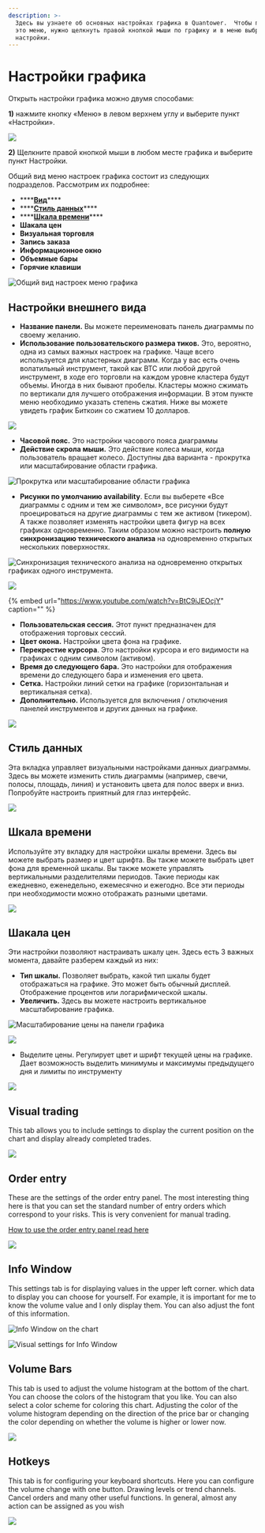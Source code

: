 ```yaml
---
description: >-
  Здесь вы узнаете об основных настройках графика в Quantower.  Чтобы попасть в
  это меню, нужно щелкнуть правой кнопкой мыши по графику и в меню выбрать
  настройки.
---
```


# Настройки графика

Открыть настройки графика можно двумя способами:

**1\)** нажмите кнопку «Меню» в левом верхнем углу и выберите пункт «Настройки».

![](../../.gitbook/assets/nastroiki-grafika.png)

**2\)** Щелкните правой кнопкой мыши в любом месте графика и выберите пункт Настройки.

Общий вид меню настроек графика состоит из следующих подразделов. Рассмотрим их подробнее:

* \*\*\*\*[**Вид**](chart-settings.md#nastroiki-vneshnego-vida)\*\*\*\*
* \*\*\*\*[**Стиль данных**](chart-settings.md#stil-dannykh)\*\*\*\*
* \*\*\*\*[**Шкала времени**](chart-settings.md#shkala-vremeni)\*\*\*\*
* **Шакала цен**
* **Визуальная торговля**
* **Запись заказа**
* **Информационное окно**
* **Объемные бары**
* **Горячие клавиши**

![&#x41E;&#x431;&#x449;&#x438;&#x439; &#x432;&#x438;&#x434; &#x43D;&#x430;&#x441;&#x442;&#x440;&#x43E;&#x435;&#x43A; &#x43C;&#x435;&#x43D;&#x44E; &#x433;&#x440;&#x430;&#x444;&#x438;&#x43A;&#x430;](../../.gitbook/assets/menyu-nastroek-grafika.png)

## Настройки внешнего вида

* **Название панели.** Вы можете переименовать панель диаграммы по своему желанию.
* **Использование пользовательского размера тиков.** Это, вероятно, одна из самых важных настроек на  графике. Чаще всего используется для кластерных диаграмм. Когда у вас есть очень волатильный инструмент, такой как BTC или любой другой инструмент, в ходе его торговли на каждом уровне кластера будут объемы. Иногда в них бывают пробелы. Кластеры можно сжимать по вертикали для лучшего отображения информации. В этом пункте меню необходимо указать степень сжатия. Ниже вы можете увидеть график Биткоин со сжатием 10 долларов.

![](../../.gitbook/assets/polzovatelskii-razmer-tikov-bitkoin-do-10-doll.png)

* **Часовой пояс.** Это настройки часового пояса диаграммы
* **Действие скрола мыши.** Это действие колеса мыши, когда пользователь вращает колесо. Доступны два варианта - прокрутка или масштабирование области графика.

![&#x41F;&#x440;&#x43E;&#x43A;&#x440;&#x443;&#x442;&#x43A;&#x430; &#x438;&#x43B;&#x438; &#x43C;&#x430;&#x441;&#x448;&#x442;&#x430;&#x431;&#x438;&#x440;&#x43E;&#x432;&#x430;&#x43D;&#x438;&#x435; &#x43E;&#x431;&#x43B;&#x430;&#x441;&#x442;&#x438; &#x433;&#x440;&#x430;&#x444;&#x438;&#x43A;&#x430;](../../.gitbook/assets/deistvie-skrola-myshki.png)

* **Рисунки по умолчанию availability**.  Если вы выберете «Все диаграммы с одним и тем же символом», все рисунки будут проецироваться на другие диаграммы с тем же активом \(тикером\). А также позволяет изменять настройки цвета фигур на всех графиках одновременно. Таким образом можно настроить **полную синхронизацию технического анализа** на одновременно открытых нескольких поверхностях.

![&#x421;&#x438;&#x43D;&#x445;&#x440;&#x43E;&#x43D;&#x438;&#x437;&#x430;&#x446;&#x438;&#x44F; &#x442;&#x435;&#x445;&#x43D;&#x438;&#x447;&#x435;&#x441;&#x43A;&#x43E;&#x433;&#x43E; &#x430;&#x43D;&#x430;&#x43B;&#x438;&#x437;&#x430; &#x43D;&#x430; &#x43E;&#x434;&#x43D;&#x43E;&#x432;&#x440;&#x435;&#x43C;&#x435;&#x43D;&#x43D;&#x43E; &#x43E;&#x442;&#x43A;&#x440;&#x44B;&#x442;&#x44B;&#x445; &#x433;&#x440;&#x430;&#x444;&#x438;&#x43A;&#x430;&#x445; &#x43E;&#x434;&#x43D;&#x43E;&#x433;&#x43E; &#x438;&#x43D;&#x441;&#x442;&#x440;&#x443;&#x43C;&#x435;&#x43D;&#x442;&#x430;.](../../.gitbook/assets/risunki-po-umolchaniyu-kvantouer.png)

![](../../.gitbook/assets/image%20%28114%29.png)

{% embed url="https://www.youtube.com/watch?v=BtC9iJEOcjY" caption="" %}

* **Пользовательская сессия.** Этот пункт предназначен для отображения торговых сессий.
* **Цвет окона.** Настройки цвета фона на графике.
* **Перекрестие курсора**. Это настройки курсора и его видимости на графиках с одним символом \(активом\).
* **Время до следующего бара.** Это настройки для отображения времени до следующего бара и изменения его цвета.
* **Сетка.** Настройки линий сетки на графике \(горизонтальная и вертикальная сетка\).
* **Дополнительно.** Используется для включения / отключения панелей инструментов и других данных на графике.

![](../../.gitbook/assets/dopolnitelnye-nastroiki.png)

## Стиль данных

Эта вкладка управляет визуальными настройками данных диаграммы. Здесь вы можете изменить стиль диаграммы \(например, свечи, полосы, площадь, линия\) и установить цвета для полос вверх и вниз. Попробуйте настроить приятный для глаз интерфейс.

![](../../.gitbook/assets/stil-dannykh-grafika.gif)

## Шкала времени

Используйте эту вкладку для настройки шкалы времени. Здесь вы можете выбрать размер и цвет шрифта. Вы также можете выбрать цвет фона для временной шкалы. Вы также можете управлять вертикальными разделителями периодов. Такие периоды как ежедневно, еженедельно, ежемесячно и ежегодно. Все эти периоды при необходимости можно отображать разными цветами.

![](../../.gitbook/assets/shkala-vremeni.png)

## **Шакала цен**

Эти настройки позволяют настраивать шкалу цен. Здесь есть 3 важных момента, давайте разберем каждый из них:

* **Тип шкалы.** Позволяет выбрать, какой тип шкалы будет отображаться на графике. Это может быть обычный дисплей. Отображение процентов или логарифмической шкалы.
* **Увеличить.** Здесь вы можете настроить вертикальное масштабирование графика.

![&#x41C;&#x430;&#x441;&#x448;&#x442;&#x430;&#x431;&#x438;&#x440;&#x43E;&#x432;&#x430;&#x43D;&#x438;&#x435; &#x446;&#x435;&#x43D;&#x44B; &#x43D;&#x430; &#x43F;&#x430;&#x43D;&#x435;&#x43B;&#x438; &#x433;&#x440;&#x430;&#x444;&#x438;&#x43A;&#x430;](../../.gitbook/assets/price-scaling.gif)

![](../../.gitbook/assets/shkala-cen.jpg)

* Выделите цены. Регулирует цвет и шрифт текущей цены на графике. Дает возможность выделить минимумы и максимумы предыдущего дня и лимиты по инструменту

![](../../.gitbook/assets/podsvechivat-ceny.png)

## Visual trading

This tab allows you to include settings to display the current position on the chart and display already completed trades.

![](../../.gitbook/assets/image%20%28117%29.png)

## Order entry

These are the settings of the order entry panel. The most interesting thing here is that you can set the standard number of entry orders which correspond to your risks. This is very convenient for manual trading.

[How to use the order entry panel read here](../../trading-panels/order-entry/)

![](../../.gitbook/assets/image%20%28115%29.png)

## Info Window

This settings tab is for displaying values in the upper left corner. which data to display you can choose for yourself. For example, it is important for me to know the volume value and I only display them. You can also adjust the font of this information.

![Info Window on the chart](../../.gitbook/assets/info-window.gif)

![Visual settings for Info Window](../../.gitbook/assets/image%20%28112%29.png)

## Volume Bars

This tab is used to adjust the volume histogram at the bottom of the chart. You can choose the colors of the histogram that you like. You can also select a color scheme for coloring this chart. Adjusting the color of the volume histogram depending on the direction of the price bar or changing the color depending on whether the volume is higher or lower now.

![](../../.gitbook/assets/image%20%28111%29.png)

## Hotkeys

This tab is for configuring your keyboard shortcuts. Here you can configure the volume change with one button. Drawing levels or trend channels. Cancel orders and many other useful functions. In general, almost any action can be assigned as you wish

![](../../.gitbook/assets/image%20%28119%29.png)

